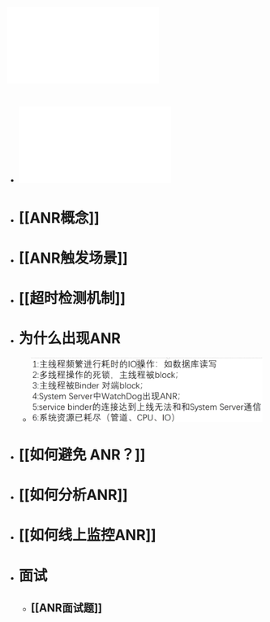 # ![ANR问题的产生机制.pdf](../assets/ANR问题的产生机制_1692874065148_0.pdf)
- # ![anr分析指导文档.pdf](../assets/anr分析指导文档_1692874152935_0.pdf)
- # [[ANR概念]]
- # [[ANR触发场景]]
- # [[超时检测机制]]
- # 为什么出现ANR
	- ![image.png](../assets/image_1692881436353_0.png)
- # [[如何避免 ANR？]]
- # [[如何分析ANR]]
- # [[如何线上监控ANR]]
- # 面试
	- ## [[ANR面试题]]